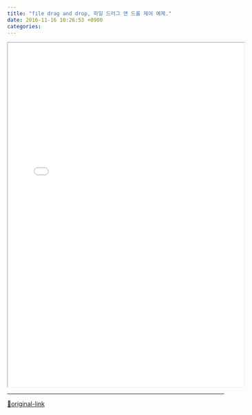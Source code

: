 ```yaml
---
title: "file drag and drop, 파일 드러그 앤 드롭 제어 예제."
date: 2016-11-16 10:26:53 +0900
categories: 
---
```

  

<iframe frameborder="1" height="800" src="/web_work/doc/drag_and_drop_file_control/drag_and_drop_file_control.html" style="border-width: 1px;" width="550"></iframe>



***
[🔗original-link](http://www.mins01.com/mh/tech/read/1046)